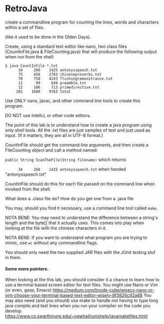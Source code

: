 # RetroJava

create a commandline program for counting the lines, words and characters within a set of files.

(like it used to be done in the Olden Days).

Create, using a standard text editor like nano, two class files (CountInFile.java & FileCounting.java) that will produce the following output when run from the shell:

```
$ java CountInFile *.txt
      34     268    1425 antonysspeech.txt
      75     458    2783 chineseproverbs.txt
      70     758    4193 flushingremonstrance.txt
      11      99     649 preamble.txt
      12     106     713 primedirective.txt
     202    1689    9763 total
```

Use ONLY nano, javac, and other command line tools to create this program. 

DO NOT use IntelliJ, or other code editors.

The point of this lab is to understand how to create a java program using only shell tools. All the .txt files are just samples
of text and just used as input. (If it matters, they are all in UTF-8 format.)

CountInFile should get the command line arguments, and then create a FileCounting object and call a method named:

`public String ScanTheFile(String filename)` which returns 

`      34     268    1425 antonysspeech.txt` when handed "antonysspeech.txt"

CountInFile should do this for each file passed on the command line when invoked from the shell.

What does a .class file do? How do you get one from a .java file

You may, should you find it necessary, use a command line tool called `make`.

NOTA BENE: You may need to understand the difference between a string's length and the byte[] that it actually uses. This comes into play when looking at the file with the chinese characters in it.

NOTA BENE: If you want to understand what program you are trying to mimic, use `wc` without any commandline flags.

You should only need the two supplied JAR files with the JUnit testing stuf in them.

#### Some more pointers.

When looking at the this lab, you should consider it a chance to learn how to use a terminal based screen editor for text files. You might use Nano or Vim (or even, gasp, Emacs) https://medium.com/linode-cube/emacs-nano-or-vim-choose-your-terminal-based-text-editor-wisely-8f3826c92a68 You may also need (and you should) use make to handle not having to type long java compile and test lines when you run your compiler on the code you develop.  https://www.cs.swarthmore.edu/~newhall/unixhelp/javamakefiles.html
